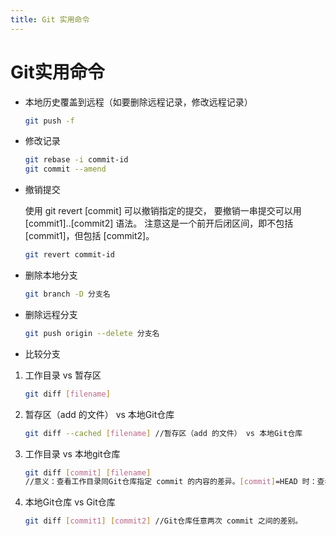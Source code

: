 ```yaml
---
title: Git 实用命令
---
```


# Git实用命令

- 本地历史覆盖到远程（如要删除远程记录，修改远程记录）

   ```bash
   git push -f 
   ```

- 修改记录

   ```bash
   git rebase -i commit-id
   git commit --amend
   ```

- 撤销提交

   使用 git revert [commit] 可以撤销指定的提交， 要撤销一串提交可以用 [commit1]..[commit2] 语法。 注意这是一个前开后闭区间，即不包括 [commit1]，但包括 [commit2]。

   ```bash
   git revert commit-id
   ```

- 删除本地分支

   ```bash
   git branch -D 分支名
   ```

- 删除远程分支

   ```bash
   git push origin --delete 分支名
   ```

- 比较分支

1. 工作目录 vs 暂存区

   ```bash
   git diff [filename]
   ```

2. 暂存区（add 的文件） vs 本地Git仓库

   ```bash
   git diff --cached [filename] //暂存区（add 的文件） vs 本地Git仓库
   ```

3. 工作目录 vs 本地git仓库

   ```bash
   git diff [commit] [filename] 
   //意义：查看工作目录同Git仓库指定 commit 的内容的差异。[commit]=HEAD 时：查看工作目录同最近一次 commit 的内容的差异
   ```

4. 本地Git仓库 vs Git仓库

   ```bash
   git diff [commit1] [commit2] //Git仓库任意两次 commit 之间的差别。
   ```

     